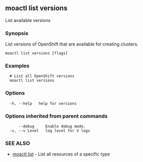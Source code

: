 ## moactl list versions

List available versions

### Synopsis

List versions of OpenShift that are available for creating clusters.

```
moactl list versions [flags]
```

### Examples

```
  # List all OpenShift versions
  moactl list versions
```

### Options

```
  -h, --help   help for versions
```

### Options inherited from parent commands

```
      --debug     Enable debug mode.
  -v, --v Level   log level for V logs
```

### SEE ALSO

* [moactl list](moactl_list.md)	 - List all resources of a specific type

